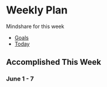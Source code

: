 # Weekly Plan

Mindshare for this week

* [Goals](contents/Index)
* [Today](Index.md)


## Accomplished This Week

### June 1 - 7


